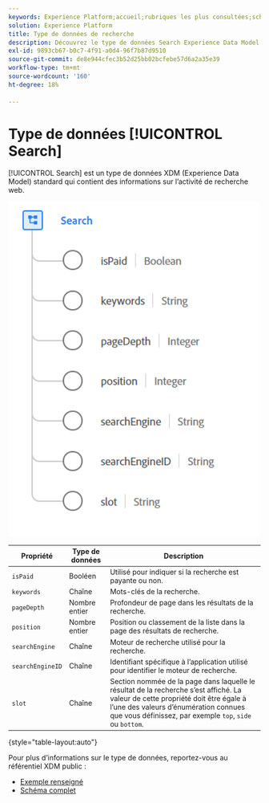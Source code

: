 ```yaml
---
keywords: Experience Platform;accueil;rubriques les plus consultées;schéma;schéma;XDM;champs;schémas;schémas;recherche;type de données;type de données;type de données
solution: Experience Platform
title: Type de données de recherche
description: Découvrez le type de données Search Experience Data Model (XDM).
exl-id: 9893cb67-b0c7-4f91-a0d4-96f7b87d9510
source-git-commit: de8e944cfec3b52d25bb02bcfebe57d6a2a35e39
workflow-type: tm+mt
source-wordcount: '160'
ht-degree: 18%

---
```


# Type de données [!UICONTROL Search]

[!UICONTROL Search] est un type de données XDM (Experience Data Model) standard qui contient des informations sur l’activité de recherche web.

<img src="../images/data-types/search.PNG" width="500" /><br />

| Propriété | Type de données | Description |
| --- | --- | --- |
| `isPaid` | Booléen | Utilisé pour indiquer si la recherche est payante ou non. |
| `keywords` | Chaîne | Mots-clés de la recherche. |
| `pageDepth` | Nombre entier | Profondeur de page dans les résultats de la recherche. |
| `position` | Nombre entier | Position ou classement de la liste dans la page des résultats de recherche. |
| `searchEngine` | Chaîne | Moteur de recherche utilisé pour la recherche. |
| `searchEngineID` | Chaîne | Identifiant spécifique à l’application utilisé pour identifier le moteur de recherche. |
| `slot` | Chaîne | Section nommée de la page dans laquelle le résultat de la recherche s’est affiché. La valeur de cette propriété doit être égale à l’une des valeurs d’énumération connues que vous définissez, par exemple `top`, `side` ou `bottom`. |

{style="table-layout:auto"}

Pour plus d’informations sur le type de données, reportez-vous au référentiel XDM public :

* [Exemple renseigné](https://github.com/adobe/xdm/blob/master/components/datatypes/search.example.1.json)
* [Schéma complet](https://github.com/adobe/xdm/blob/master/components/datatypes/search.schema.json)
